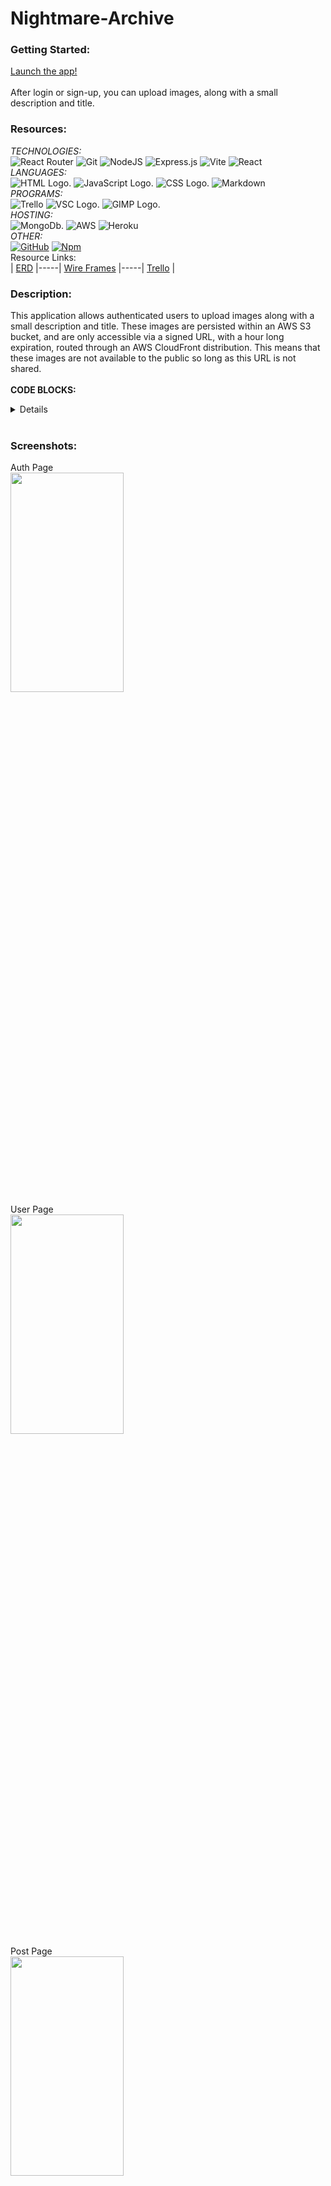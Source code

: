 # Nightmare-Archive

### Getting Started:
  [Launch the app!](https://nightmare-archive.herokuapp.com/)
  <br/><br/>
  After login or sign-up, you can upload images, along with a small description and title.

### Resources:
*TECHNOLOGIES:*
<br/>
![React Router](https://img.shields.io/badge/React_Router-CA4245?style=for-the-badge&logo=react-router&logoColor=white)
![Git](https://img.shields.io/badge/git-%23F05033.svg?style=for-the-badge&logo=git&logoColor=white)
![NodeJS](https://img.shields.io/badge/node.js-6DA55F?style=for-the-badge&logo=node.js&logoColor=white)
![Express.js](https://img.shields.io/badge/express.js-%23404d59.svg?style=for-the-badge&logo=express&logoColor=%2361DAFB)
![Vite](https://img.shields.io/badge/vite-%23646CFF.svg?style=for-the-badge&logo=vite&logoColor=white)
![React](https://img.shields.io/badge/react-%2320232a.svg?style=for-the-badge&logo=react&logoColor=%2361DAFB)
<br/>*LANGUAGES:*<br/> 
![HTML Logo.](https://img.shields.io/badge/HTML5-E34F26?style=for-the-badge&logo=html5&logoColor=white "HTML Logo")
![JavaScript Logo.](https://img.shields.io/badge/JavaScript-F7DF1E?style=for-the-badge&logo=javascript&logoColor=black "JS Logo")
![CSS Logo.](https://img.shields.io/badge/CSS-239120?&style=for-the-badge&logo=css3&logoColor=white "CSS Logo")
![Markdown](https://img.shields.io/badge/markdown-%23000000.svg?style=for-the-badge&logo=markdown&logoColor=white)
<br/>*PROGRAMS:*<br/>
![Trello](https://img.shields.io/badge/Trello-%23026AA7.svg?style=for-the-badge&logo=Trello&logoColor=white)
![VSC Logo.](https://img.shields.io/badge/Visual_Studio-5C2D91?style=for-the-badge&logo=visual%20studio&logoColor=white "VSC Logo")
![GIMP Logo.](https://img.shields.io/badge/gimp-5C5543?style=for-the-badge&logo=gimp&logoColor=white "GIMP Logo")
<br/>*HOSTING:*<br/> 
![MongoDb.](https://img.shields.io/badge/MongoDB-4EA94B?style=for-the-badge&logo=mongodb&logoColor=white "MongoDb")
![AWS](https://img.shields.io/badge/Amazon_AWS-FF9900?style=for-the-badge&logo=amazonaws&logoColor=white)
![Heroku](https://img.shields.io/badge/Heroku-430098?style=for-the-badge&logo=heroku&logoColor=white "Heroku")
<br/>*OTHER:*<br/> 
[![GitHub](https://badgen.net/badge/icon/github?icon=github&label)](https://github.com)
[![Npm](https://badgen.net/badge/icon/npm?icon=npm&label)](https://https://npmjs.com/)
<br/>Resource Links:<br/>
| [ERD](https://lucid.app/documents/view/627718e7-8ae5-4374-afea-944f3a0bad44) |-----| [Wire Frames](https://whimsical.com/nightmarearchive-LxiehSykgMvmzTJQTJkje2) |-----| [Trello](https://trello.com/b/RmEfioWy/nightmarearchive) |<br/>
### Description:
  This application allows authenticated users to upload images along with a small description and title. These images are persisted within an AWS S3 bucket, and are only accessible via a signed URL, with a hour long expiration, routed through an AWS CloudFront distribution. This means that these images are not available to the public so long as this URL is not shared. 
<br/><br/>
**CODE BLOCKS:**
<details>
Code I am most proud of:
  
```
const s3 = new S3Client({
    region: process.env.AWS_REGION,
    credentials: {
        accessKeyId: process.env.AWS_ACCESS_KEY_ID,
        secretAccessKey: process.env.AWS_SECRET_ACCESS_KEY
    }
});

async function uploadFile(file) {
    const key = `${uuidv4()}.${file.originalname.split('.').pop()}`;
    const command = new PutObjectCommand({
        Bucket: process.env.AWS_S3_BUCKET,
        Key: key,
        Body: file.buffer,
        ContentType: file.mimetype
    });
    try {
        await s3.send(command);
        console.log('\x1B[32mSuccess! \u001b[0m| File uploaded successfully.');
        return {key, url: `${process.env.AWS_CLOUDFRONT_URL}/${key}`}
    } catch (err) {
        errorHandler(__dirname, __filename, 'uploadFile', err);
        throw new Error('Error uploading file to S3');
    }
}

async function deleteFile(key) {
    const command = new DeleteObjectCommand({
        Bucket: process.env.AWS_S3_BUCKET,
        Key: key   
    });
    try {
        const res = await s3.send(command);
        console.log(`\x1B[32mSuccess! \u001b[0m| File deleted successfully.`);
        return res;
    } catch (err) {
        errorHandler(__dirname, __filename, 'deleteFile', err);
        throw new Error('Error deleting file from S3')
    }
}

async function checkS3Bucket() {
    try {
        const params = { Bucket: process.env.AWS_S3_BUCKET };
        await s3.send(new HeadBucketCommand(params));
        console.log(`\x1B[32mSuccess! \u001b[0m| Bucket [${process.env.AWS_S3_BUCKET}] exists and is accessible.`);
        return true;
    } catch (err) {
        if (error.code === 'NotFound'){
            console.error(`${process.env.AWS_S3_BUCKET}\x1B[31mDoes not exist!`);
        } else {
            console.error(`\x1B[31mAWS S3 Connection error! \u001b[0m| Bucket: ${process.env.AWS_S3_BUCKET} | \x1B[31m`, err);
        }
        return false;
    }
}
```
Code I struggled with:
  
```

export async function sendPostData(reqFormData) {
    const headers= {
        'Content-Type': 'multipart/form-data',
    }
    const token = getToken();
    if (token) {
        headers.Authorization = `Bearer ${token}`;
    }
    try {
        const response = await axios.post(`${BASE_URL}/create`, reqFormData, {headers});
        return response.data;
    } catch (err) {
        throw err;
    }
}
```
</details>
<br/>
  
### Screenshots:
Auth Page<br/>
<img src="https://github.com/V3nonix/Nightmare-Archive/assets/124533881/9902cccd-16c7-4b2b-bd38-a39ec1484b55"  width="60%" height="30%">
<br/>User Page<br/>
<img src="https://github.com/V3nonix/Nightmare-Archive/assets/124533881/5f595515-e95b-4684-8a8d-0ff2b0c297b8"  width="60%" height="30%">
<br/>Post Page<br/>
<img src="https://github.com/V3nonix/Nightmare-Archive/assets/124533881/b5afb13e-e058-4ed8-8e30-524cc63f81ff"  width="60%" height="30%">

### Roadmap:
<br/>1. Allow users to toggle posts between public and private.
<br/>2. Enable users to view other's posts.
<br/>3. Make users able to comment on other's posts.
<br/>4. Have functionality for users to react to other's posts.
<br/>5. Record how many times a post has been viewed.
